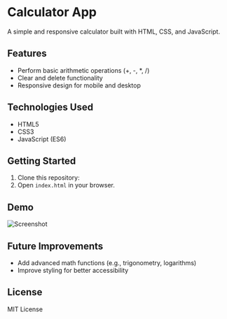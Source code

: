 # Calculator App

A simple and responsive calculator built with HTML, CSS, and JavaScript.

## Features
- Perform basic arithmetic operations (+, -, *, /)
- Clear and delete functionality
- Responsive design for mobile and desktop

## Technologies Used
- HTML5
- CSS3
- JavaScript (ES6)

## Getting Started
1. Clone this repository:
2. Open `index.html` in your browser.

## Demo
![Screenshot](ss1.png)

## Future Improvements
- Add advanced math functions (e.g., trigonometry, logarithms)
- Improve styling for better accessibility

## License
MIT License
